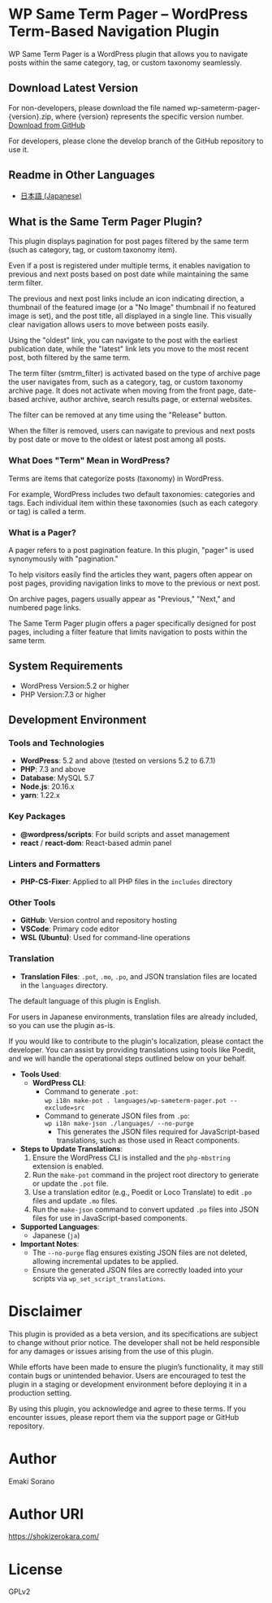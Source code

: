 # WP Same Term Pager – WordPress Term-Based Navigation Plugin
WP Same Term Pager is a WordPress plugin that allows you to navigate posts within the same category, tag, or custom taxonomy seamlessly.

## Download Latest Version
For non-developers, please download the file named wp-sameterm-pager-{version}.zip, where {version} represents the specific version number.
[Download from GitHub](https://github.com/sorano-emaki/wp-sameterm-pager/releases/latest)

For developers, please clone the develop branch of the GitHub repository to use it.

## Readme in Other Languages

- [日本語 (Japanese)](README-ja.md)

## What is the Same Term Pager Plugin?
This plugin displays pagination for post pages filtered by the same term (such as category, tag, or custom taxonomy item).

Even if a post is registered under multiple terms, it enables navigation to previous and next posts based on post date while maintaining the same term filter.

The previous and next post links include an icon indicating direction, a thumbnail of the featured image (or a "No Image" thumbnail if no featured image is set), and the post title, all displayed in a single line. This visually clear navigation allows users to move between posts easily.

Using the "oldest" link, you can navigate to the post with the earliest publication date, while the "latest" link lets you move to the most recent post, both filtered by the same term.

The term filter (smtrm_filter) is activated based on the type of archive page the user navigates from, such as a category, tag, or custom taxonomy archive page. It does not activate when moving from the front page, date-based archive, author archive, search results page, or external websites.

The filter can be removed at any time using the "Release" button.

When the filter is removed, users can navigate to previous and next posts by post date or move to the oldest or latest post among all posts.

### What Does "Term" Mean in WordPress?
Terms are items that categorize posts (taxonomy) in WordPress.

For example, WordPress includes two default taxonomies: categories and tags. Each individual item within these taxonomies (such as each category or tag) is called a term.

### What is a Pager?
A pager refers to a post pagination feature. In this plugin, "pager" is used synonymously with "pagination."

To help visitors easily find the articles they want, pagers often appear on post pages, providing navigation links to move to the previous or next post.

On archive pages, pagers usually appear as "Previous," "Next," and numbered page links.

The Same Term Pager plugin offers a pager specifically designed for post pages, including a filter feature that limits navigation to posts within the same term.


## System Requirements
- WordPress Version:5.2 or higher
- PHP Version:7.3 or higher

## Development Environment

### Tools and Technologies
- **WordPress**: 5.2 and above (tested on versions 5.2 to 6.7.1)
- **PHP**: 7.3 and above
- **Database**: MySQL 5.7
- **Node.js**: 20.16.x
- **yarn**: 1.22.x

### Key Packages
- **@wordpress/scripts**: For build scripts and asset management
- **react** / **react-dom**: React-based admin panel

### Linters and Formatters
- **PHP-CS-Fixer**: Applied to all PHP files in the `includes` directory

### Other Tools
- **GitHub**: Version control and repository hosting
- **VSCode**: Primary code editor
- **WSL (Ubuntu)**: Used for command-line operations

### Translation

- **Translation Files**: `.pot`, `.mo`, `.po`, and JSON translation files are located in the `languages` directory.

The default language of this plugin is English.

For users in Japanese environments, translation files are already included, so you can use the plugin as-is.

If you would like to contribute to the plugin's localization, please contact the developer. You can assist by providing translations using tools like Poedit, and we will handle the operational steps outlined below on your behalf.

- **Tools Used**:
  - **WordPress CLI**:
    - Command to generate `.pot`:  
      `wp i18n make-pot . languages/wp-sameterm-pager.pot --exclude=src`
    - Command to generate JSON files from `.po`:  
      `wp i18n make-json ./languages/ --no-purge`
        - This generates the JSON files required for JavaScript-based translations, such as those used in React components.
- **Steps to Update Translations**:
  1. Ensure the WordPress CLI is installed and the `php-mbstring` extension is enabled.
  2. Run the `make-pot` command in the project root directory to generate or update the `.pot` file.
  3. Use a translation editor (e.g., Poedit or Loco Translate) to edit `.po` files and update `.mo` files.
  4. Run the `make-json` command to convert updated `.po` files into JSON files for use in JavaScript-based components.
- **Supported Languages**:
  - Japanese (`ja`)
- **Important Notes**:
  - The `--no-purge` flag ensures existing JSON files are not deleted, allowing incremental updates to be applied.
  - Ensure the generated JSON files are correctly loaded into your scripts via `wp_set_script_translations`.

# Disclaimer
This plugin is provided as a beta version, and its specifications are subject to change without prior notice. The developer shall not be held responsible for any damages or issues arising from the use of this plugin.

While efforts have been made to ensure the plugin’s functionality, it may still contain bugs or unintended behavior. Users are encouraged to test the plugin in a staging or development environment before deploying it in a production setting.

By using this plugin, you acknowledge and agree to these terms. If you encounter issues, please report them via the support page or GitHub repository.

# Author
Emaki Sorano

# Author URI
https://shokizerokara.com/

# License
GPLv2
